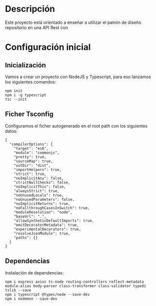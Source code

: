 # Descripción
Este proyecto está orientado a enseñar a utilizar el patrón de diseño repositorio en una API Rest con 

# Configuración inicial

## Inicialización
Vamos a crear un proyecto con NodeJS y Typescript, para eso lanzamos los siguientes comandos:

```
npm init
npm i -g typescript
tsc --init
```

## Ficher Tsconfig
Configuramos el ficher autogenerado en el root path con los siguientes datos:

```
{
  "compilerOptions": {
    "target": "es6",
    "module": "commonjs",
    "pretty": true,
    "sourceMap": true,
    "outDir": "dist",
    "importHelpers": true,
    "strict": true,
    "noImplicitAny": false,
    "strictNullChecks": false,
    "noImplicitThis": false,
    "alwaysStrict": true,
    "noUnusedLocals": true,
    "noUnusedParameters": false,
    "noImplicitReturns": true,
    "noFallthroughCasesInSwitch": true,
    "moduleResolution": "node",
    "baseUrl": ".",
    "allowSyntheticDefaultImports": true,
    "emitDecoratorMetadata": true,
    "experimentalDecorators": true,
    "resolveJsonModule": true,
    "paths": {}
  }
}
```

## Dependencias
Instalación de dependencias:
```
npm i express axios ts-node routing-controllers reflect-metadata module-alias body-parser class-transformer class-validator typedi tslib --save
npm i typescript @types/node --save-dev
npm i nodemon --save-dev
```